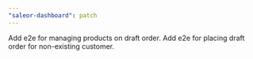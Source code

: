 ```yaml
---
"saleor-dashboard": patch
---
```


Add e2e for managing products on draft order. Add e2e for placing draft order for non-existing customer.
